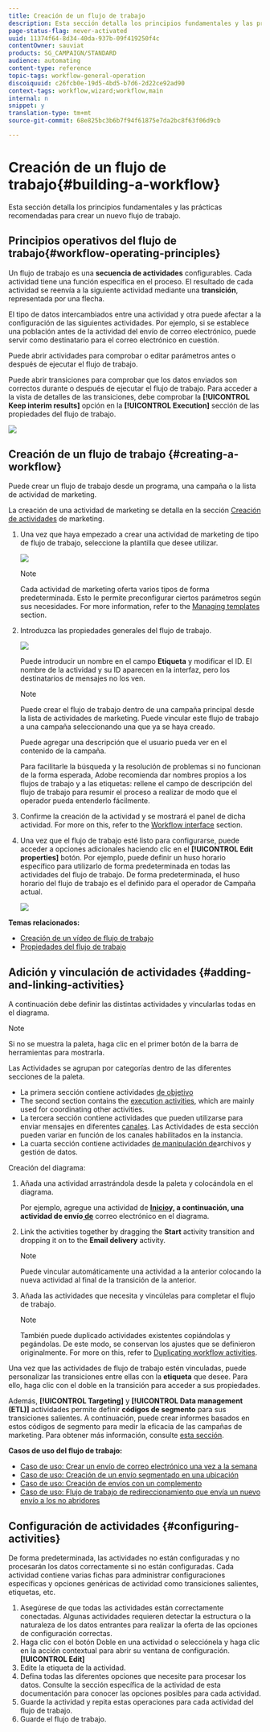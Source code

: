 ```yaml
---
title: Creación de un flujo de trabajo
description: Esta sección detalla los principios fundamentales y las prácticas recomendadas para crear un nuevo flujo de trabajo.
page-status-flag: never-activated
uuid: 11374f64-8d34-40da-937b-09f419250f4c
contentOwner: sauviat
products: SG_CAMPAIGN/STANDARD
audience: automating
content-type: reference
topic-tags: workflow-general-operation
discoiquuid: c26fcb0e-19d5-4bd5-b7d6-2d22ce92ad90
context-tags: workflow,wizard;workflow,main
internal: n
snippet: y
translation-type: tm+mt
source-git-commit: 68e825bc3b6b7f94f61875e7da2bc8f63f06d9cb

---
```



# Creación de un flujo de trabajo{#building-a-workflow}

Esta sección detalla los principios fundamentales y las prácticas recomendadas para crear un nuevo flujo de trabajo.

## Principios operativos del flujo de trabajo{#workflow-operating-principles}

Un flujo de trabajo es una **secuencia de actividades** configurables. Cada actividad tiene una función específica en el proceso. El resultado de cada actividad se reenvía a la siguiente actividad mediante una **transición**, representada por una flecha.

El tipo de datos intercambiados entre una actividad y otra puede afectar a la configuración de las siguientes actividades. Por ejemplo, si se establece una población antes de la actividad del envío de correo electrónico, puede servir como destinatario para el correo electrónico en cuestión.

Puede abrir actividades para comprobar o editar parámetros antes o después de ejecutar el flujo de trabajo.

Puede abrir transiciones para comprobar que los datos enviados son correctos durante o después de ejecutar el flujo de trabajo. Para acceder a la vista de detalles de las transiciones, debe comprobar la **[!UICONTROL Keep interim results]** opción en la **[!UICONTROL Execution]** sección de las propiedades del flujo de trabajo.

![](assets/workflow_overview.png)


## Creación de un flujo de trabajo {#creating-a-workflow}

Puede crear un flujo de trabajo desde un programa, una campaña o la lista de actividad de marketing.

La creación de una actividad de marketing se detalla en la sección [Creación de actividades](../../start/using/marketing-activities.md#creating-a-marketing-activity) de marketing.

1. Una vez que haya empezado a crear una actividad de marketing de tipo de flujo de trabajo, seleccione la plantilla que desee utilizar.

   ![](assets/workflow_creation_1.png)

   >[!NOTE]
   >
   >Cada actividad de marketing oferta varios tipos de forma predeterminada. Esto le permite preconfigurar ciertos parámetros según sus necesidades. For more information, refer to the [Managing templates](../../start/using/marketing-activity-templates.md) section.

1. Introduzca las propiedades generales del flujo de trabajo.

   ![](assets/workflow_creation_2.png)

   Puede introducir un nombre en el campo **Etiqueta** y modificar el ID. El nombre de la actividad y su ID aparecen en la interfaz, pero los destinatarios de mensajes no los ven.

   >[!NOTE]
   >
   >Puede crear el flujo de trabajo dentro de una campaña principal desde la lista de actividades de marketing. Puede vincular este flujo de trabajo a una campaña seleccionando una que ya se haya creado.

   Puede agregar una descripción que el usuario pueda ver en el contenido de la campaña.

   Para facilitarle la búsqueda y la resolución de problemas si no funcionan de la forma esperada, Adobe recomienda dar nombres propios a los flujos de trabajo y a las etiquetas: rellene el campo de descripción del flujo de trabajo para resumir el proceso a realizar de modo que el operador pueda entenderlo fácilmente.

1. Confirme la creación de la actividad y se mostrará el panel de dicha actividad. For more on this, refer to the [Workflow interface](../../automating/using/workflow-interface.md) section.

1. Una vez que el flujo de trabajo esté listo para configurarse, puede acceder a opciones adicionales haciendo clic en el **[!UICONTROL Edit properties]** botón. Por ejemplo, puede definir un huso horario específico para utilizarlo de forma predeterminada en todas las actividades del flujo de trabajo. De forma predeterminada, el huso horario del flujo de trabajo es el definido para el operador de Campaña actual.

   ![](assets/workflow_properties.png)

**Temas relacionados:**

* [Creación de un vídeo de flujo de trabajo](https://docs.adobe.com/content/help/en/campaign-standard/using/managing-processes-and-data/workflow-general-operation/building-a-workflow.html)
* [Propiedades del flujo de trabajo](../../automating/using/executing-a-workflow.md#workflow-properties)

## Adición y vinculación de actividades {#adding-and-linking-activities}

A continuación debe definir las distintas actividades y vincularlas todas en el diagrama.

>[!NOTE]
>
>Si no se muestra la paleta, haga clic en el primer botón de la barra de herramientas para mostrarla.

Las Actividades se agrupan por categorías dentro de las diferentes secciones de la paleta.

* La primera sección contiene actividades [de objetivo](../../automating/using/about-targeting-activities.md)
* The second section contains the [execution activities](../../automating/using/about-execution-activities.md), which are mainly used for coordinating other activities.
* La tercera sección contiene actividades que pueden utilizarse para enviar mensajes en diferentes [canales](../../automating/using/about-channel-activities.md). Las Actividades de esta sección pueden variar en función de los canales habilitados en la instancia.
* La cuarta sección contiene actividades [de manipulación de](../../automating/using/about-data-management-activities.md)archivos y gestión de datos.

Creación del diagrama:

1. Añada una actividad arrastrándola desde la paleta y colocándola en el diagrama.

   Por ejemplo, agregue una actividad de **[Inicio](../../automating/using/start-and-end.md)**y, a continuación, una actividad de envío**[ de](../../automating/using/email-delivery.md)** correo electrónico en el diagrama.

1. Link the activities together by dragging the **Start** activity transition and dropping it on to the **Email delivery** activity.

   >[!NOTE]
   >
   >Puede vincular automáticamente una actividad a la anterior colocando la nueva actividad al final de la transición de la anterior.

1. Añada las actividades que necesita y vincúlelas para completar el flujo de trabajo.

   >[!NOTE]
   >
   >También puede duplicado actividades existentes copiándolas y pegándolas. De este modo, se conservan los ajustes que se definieron originalmente. For more on this, refer to [Duplicating workflow activities](../../automating/using/workflow-interface.md#duplicating-workflow-activities).

Una vez que las actividades de flujo de trabajo estén vinculadas, puede personalizar las transiciones entre ellas con la **etiqueta** que desee. Para ello, haga clic con el doble en la transición para acceder a sus propiedades.

Además, **[!UICONTROL Targeting]** y **[!UICONTROL Data management (ETL)]** actividades permite definir **códigos de segmento** para sus transiciones salientes. A continuación, puede crear informes basados en estos códigos de segmento para medir la eficacia de las campañas de marketing. Para obtener más información, consulte [esta sección](../../reporting/using/creating-a-report-workflow-segment.md).

**Casos de uso del flujo de trabajo:**

* [Caso de uso: Crear un envío de correo electrónico una vez a la semana](../../automating/using/workflow-weekly-offer.md)
* [Caso de uso: Creación de un envío segmentado en una ubicación](../../automating/using/workflow-segmentation-location.md)
* [Caso de uso: Creación de envíos con un complemento](../../automating/using/workflow-created-query-with-complement.md)
* [Caso de uso: Flujo de trabajo de redireccionamiento que envía un nuevo envío a los no abridores](../../automating/using/workflow-cross-channel-retargeting.md)

## Configuración de actividades {#configuring-activities}

De forma predeterminada, las actividades no están configuradas y no procesarán los datos correctamente si no están configuradas. Cada actividad contiene varias fichas para administrar configuraciones específicas y opciones genéricas de actividad como transiciones salientes, etiquetas, etc.

1. Asegúrese de que todas las actividades están correctamente conectadas. Algunas actividades requieren detectar la estructura o la naturaleza de los datos entrantes para realizar la oferta de las opciones de configuración correctas.
1. Haga clic con el botón Doble en una actividad o selecciónela y haga clic en la acción contextual para abrir su ventana de configuración. **[!UICONTROL Edit]**
1. Edite la etiqueta de la actividad.
1. Defina todas las diferentes opciones que necesite para procesar los datos. Consulte la sección específica de la actividad de esta documentación para conocer las opciones posibles para cada actividad.
1. Guarde la actividad y repita estas operaciones para cada actividad del flujo de trabajo.
1. Guarde el flujo de trabajo.
